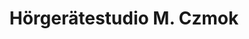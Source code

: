 ---
title: "Hörgerätestudio M. Czmok"
url: /halle-saale/hoergeraetestudio-m-czmok/
shop: Hörgeräte
---